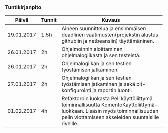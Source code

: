 ### Tuntikirjanpito
Päivä | Tunnit | Kuvaus
--------------- | ----- | ------
19.01.2017 | 1.5h | Aiheen suunnittelua ja ensimmäisen deadlinen vaatimusten(projekstin alustus githubiin ja netbeansiin) täyttämäninen.
26.01.2017 | 2h | Ohjelmoinnin aloittaminen ohjelmalogiikasta ja sen testeistä.
26.01.2017 | 2h | Ohjelmalogiikan ja sen testien työstämisen jatkaminen.
27.01.2017 | 2h | Ohjelmalogiikan ja sen testien työstämisen jatkaminen ja sekä pit-konfigurointi ja raportin luonti.
01.02.2017 | 4h | Refaktoroin luokasta Peli käyttöliittymä toiminnallisuutta KomentoKayttoliittymä-luokkaan. Lisäsin myös toiminnallisuuden pelin viottamiseen akseleiden suuntaisille riveille.
